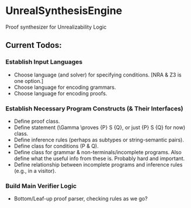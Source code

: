 # UnrealSynthesisEngine
Proof synthesizer for Unrealizability Logic

## Current Todos:
### Establish Input Languages
- Choose language (and solver) for specifying conditions. [NRA & Z3 is one option.]
- Choose language for encoding grammars.
- Choose language for encoding proofs.

### Establish Necessary Program Constructs (& Their Interfaces)
- Define proof class.
- Define statement (\Gamma \proves {P} S {Q}, or just {P} S {Q} for now) class.
- Define inference rules (perhaps as subtypes or string-semantic pairs).
- Define class for conditions (P & Q).
- Define class for grammar & non-terminals/incomplete programs. Also define what the useful info from these is. Probably hard and important.
- Define relationship between incomplete programs and inference rules (e.g., in a visitor).

### Build Main Verifier Logic
- Bottom/Leaf-up proof parser, checking rules as we go? 
